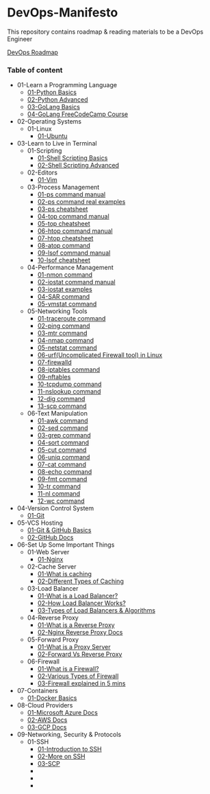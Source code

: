 # DevOps-Manifesto
This repository contains roadmap &amp; reading materials to be a DevOps Engineer

[DevOps Roadmap](https://roadmap.sh/devops)

### Table of content

* 01-Learn a Programming Language
    * [01-Python Basics](https://github.com/nilanjanb3/python)
    * [02-Python Advanced](https://github.com/nilanjanb3/PCAP-Prep)
    * [03-GoLang Basics](https://github.com/nilanjanb3/golang)
    * [04-GoLang FreeCodeCamp Course](https://youtu.be/un6ZyFkqFKo)
* 02-Operating Systems
    * 01-Linux
        * [01-Ubuntu](https://github.com/nilanjanb3/linux)
* 03-Learn to Live in Terminal
    * 01-Scripting
        * [01-Shell Scripting Basics](https://github.com/nilanjanb3/shell-script)
        * [02-Shell Scripting Advanced]()
    * 02-Editors 
        * [01-Vim](https://www.freecodecamp.org/news/vim-beginners-guide/)
    * 03-Process Management
        * [01-ps command manual](https://man7.org/linux/man-pages/man1/ps.1.html)
        * [02-ps command real examples](https://www.digitalocean.com/community/tutorials/linux-ps-command)
        * [03-ps cheatsheet](https://www.golinuxcloud.com/ps-command-in-linux/)
        * [04-top command manual](https://man7.org/linux/man-pages/man1/top.1.html)
        * [05-top cheatsheet](https://www.golinuxcloud.com/top-command-in-linux/)
        * [06-htop command manual](https://www.man7.org/linux/man-pages/man1/htop.1.html)
        * [07-htop cheatsheet](https://www.geeksforgeeks.org/htop-command-in-linux-with-examples/)
        * [08-atop command](https://www.digitalocean.com/community/tutorials/atop-command-in-linux)
        * [09-lsof command manual](https://man7.org/linux/man-pages/man8/lsof.8.html)
        * [10-lsof cheatsheet](https://phoenixnap.com/kb/lsof-command)
    * 04-Performance Management
        * [01-nmon command](https://www.geeksforgeeks.org/linux-nmon/)
        * [02-iostat command manual](https://man7.org/linux/man-pages/man1/iostat.1.html)
        * [03-iostat examples](https://www.geeksforgeeks.org/iostat-command-in-linux-with-examples/)
        * [04-SAR command](https://www.geeksforgeeks.org/sar-command-linux-monitor-system-performance/)
        * [05-vmstat command](https://www.geeksforgeeks.org/vmstat-command-in-linux-with-examples/)
    * 05-Networking Tools
        * [01-traceroute command](https://www.geeksforgeeks.org/traceroute-command-in-linux-with-examples/)
        * [02-ping command](https://www.geeksforgeeks.org/ping-command-in-linux-with-examples/)
        * [03-mtr command](https://www.baeldung.com/linux/mtr-command)
        * [04-nmap command](https://www.geeksforgeeks.org/nmap-command-in-linux-with-examples/)
        * [05-netstat command](https://www.geeksforgeeks.org/netstat-command-linux/)
        * [06-urf(Uncomplicated Firewall tool) in Linux](https://www.digitalocean.com/community/tutorials/how-to-setup-a-firewall-with-ufw-on-an-ubuntu-and-debian-cloud-server)
        * [07-firewalld](https://www.digitalocean.com/community/tutorials/how-to-set-up-a-firewall-using-firewalld-on-centos-7)
        * [08-iptables command](https://www.geeksforgeeks.org/iptables-command-in-linux-with-examples/)
        * [09-nftables](https://access.redhat.com/documentation/en-us/red_hat_enterprise_linux/8/html/configuring_and_managing_networking/getting-started-with-nftables_configuring-and-managing-networking)
        * [10-tcpdump command](https://www.geeksforgeeks.org/tcpdump-command-in-linux-with-examples/)
        * [11-nslookup command](https://www.geeksforgeeks.org/nslookup-command-in-linux-with-examples/)
        * [12-dig command](https://www.geeksforgeeks.org/dig-command-in-linux-with-examples/)
        * [13-scp command](https://www.geeksforgeeks.org/scp-command-in-linux-with-examples/)
    * 06-Text Manipulation
        * [01-awk command](https://www.freecodecamp.org/news/the-linux-awk-command-linux-and-unix-usage-syntax-examples/)
        * [02-sed command](https://www.geeksforgeeks.org/sed-command-in-linux-unix-with-examples/)
        * [03-grep command](https://www.freecodecamp.org/news/grep-command-in-linux-usage-options-and-syntax-examples/)
        * [04-sort command](https://www.geeksforgeeks.org/sort-command-linuxunix-examples/)
        * [05-cut command](https://www.geeksforgeeks.org/cut-command-linux-examples/)
        * [06-uniq command](https://www.geeksforgeeks.org/uniq-command-in-linux-with-examples/)
        * [07-cat command](https://www.geeksforgeeks.org/cat-command-in-linux-with-examples/)
        * [08-echo command](https://www.geeksforgeeks.org/echo-command-in-linux-with-examples/)
        * [09-fmt command](https://www.geeksforgeeks.org/fmt-command-unixlinux/)
        * [10-tr command](https://www.geeksforgeeks.org/tr-command-in-unix-linux-with-examples/)
        * [11-nl command](https://www.geeksforgeeks.org/nl-command-in-linux-with-examples/)
        * [12-wc command](https://www.geeksforgeeks.org/wc-command-linux-examples/)
* 04-Version Control System
    * [01-Git](https://github.com/nilanjanb3/git)
* 05-VCS Hosting
    * [01-Git & GitHub Basics](https://youtu.be/RGOj5yH7evk)
    * [02-GitHub Docs](https://docs.github.com/en/get-started/quickstart)
* 06-Set Up Some Important Things
    * 01-Web Server
        * [01-Nginx](https://www.freecodecamp.org/news/the-nginx-handbook/)
    * 02-Cache Server
        * [01-What is caching](https://www.cloudflare.com/en-gb/learning/cdn/what-is-caching/)
        * [02-Different Types of Caching](https://wp-rocket.me/wordpress-cache/different-types-of-caching/)
    * 03-Load Balancer
        * [01-What is a Load Balancer?](https://www.nginx.com/resources/glossary/load-balancing/)
        * [02-How Load Balancer Works?](https://www.cloudflare.com/en-gb/learning/performance/what-is-load-balancing/)
        * [03-Types of Load Balancers & Algorithms](https://aws.amazon.com/what-is/load-balancing/)
    * 04-Reverse Proxy
        * [01-What is a Reverse Proxy](https://www.cloudflare.com/en-gb/learning/cdn/glossary/reverse-proxy/)
        * [02-Nginx Reverse Proxy Docs](https://www.nginx.com/resources/glossary/reverse-proxy-server/)
    * 05-Forward Proxy
        * [01-What is a Proxy Server](https://www.fortinet.com/resources/cyberglossary/proxy-server)
        * [02-Forward Vs Reverse Proxy](https://oxylabs.io/blog/reverse-proxy-vs-forward-proxy)
    * 06-Firewall
        * [01-What is a Firewall?](https://www.cloudflare.com/learning/security/what-is-a-firewall/)
        * [02-Various Types of Firewall](https://www.cisco.com/c/en_in/products/security/firewalls/what-is-a-firewall.html)
        * [03-Firewall explained in 5 mins](https://youtu.be/9GZlVOafYTg)
* 07-Containers
    * [01-Docker Basics](https://github.com/nilanjanb3/docker)
* 08-Cloud Providers
    * [01-Microsoft Azure Docs](https://learn.microsoft.com/en-us/azure/?product=popular)
    * [02-AWS Docs](https://docs.aws.amazon.com/)
    * [03-GCP Docs](https://cloud.google.com/docs)
* 09-Networking, Security & Protocols
    * 01-SSH
        * [01-Introduction to SSH](https://www.baeldung.com/cs/ssh-intro)
        * [02-More on SSH](https://www.ssh.com/academy/ssh/protocol)
        * [03-SCP](https://www.geeksforgeeks.org/scp-command-in-linux-with-examples/)
        * []()
        * []()
        * []()


        